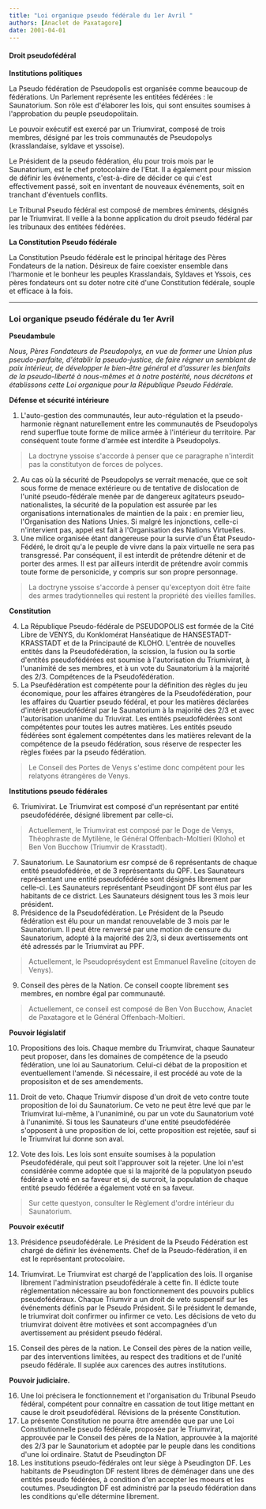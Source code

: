```yaml
---
title: "Loi organique pseudo fédérale du 1er Avril "
authors: [Anaclet de Paxatagore]
date: 2001-04-01
---
```

#### Droit pseudofédéral

**Institutions politiques**

La Pseudo fédération de Pseudopolis est organisée comme beaucoup de fédérations. Un Parlement représente les entitées fédérées : le Saunatorium. Son rôle est d'élaborer les lois, qui sont ensuites soumises à l'approbation du peuple pseudopolitain.

Le pouvoir exécutif est exercé par un Triumvirat, composé de trois membres, désigné par les trois communautés de Pseudopolys (krasslandaise, syldave et yssoise).

Le Président de la pseudo fédération, élu pour trois mois par le Saunatorium, est le chef protocolaire de l'Etat. Il a également pour mission de définir les événements, c'est-à-dire de décider ce qui c'est effectivement passé, soit en inventant de nouveaux événements, soit en tranchant d'éventuels conflits.

Le Tribunal Pseudo fédéral est composé de membres éminents, désignés par le Triumvirat. Il veille à la bonne application du droit pseudo fédéral par les tribunaux des entitées fédérées.

**La Constitution Pseudo fédérale**

La Constitution Pseudo fédérale est le principal héritage des Pères Fondateurs de la nation. Désireux de faire coexister ensemble dans l'harmonie et le bonheur les peuples Krasslandais, Syldaves et Yssois, ces pères fondateurs ont su doter notre cité d'une Constitution fédérale, souple et efficace à la fois.

---

### Loi organique pseudo fédérale du 1er Avril
**Pseudambule**

_Nous, Pères Fondateurs de Pseudopolys, en vue de former une Union plus pseudo-parfaite, d'établir la pseudo-justice, de faire régner un semblant de paix intérieur, de développer le bien-être général et d'assurer les bienfaits de la pseudo-liberté à nous-mêmes et à notre postérité, nous décrétons et établissons cette Loi organique pour la République Pseudo Fédérale._

**Défense et sécurité intérieure**

1. L'auto-gestion des communautés, leur auto-régulation et la pseudo-harmonie règnant naturellement entre les communautés de Pseudopolys rend superflue toute forme de milice armée à l'intérieur du territoire.
Par conséquent toute forme d'armée est interdite à Pseudopolys.

> La doctryne yssoise s'accorde à penser que ce paragraphe n'interdit pas la constitutyon de forces de polyces.

2. Au cas où la sécurité de Pseudopolys se verrait menacée, que ce soit sous forme de menace extérieure ou de tentative de dislocation de l'unité pseudo-fédérale menée par de dangereux agitateurs pseudo-nationalistes, la sécurité de la population est assurée par les organisations internationales de maintien de la paix : en premier lieu, l'Organisation des Nations Unies. Si malgré les injonctions, celle-ci n'intervient pas, appel est fait à l'Organisation des Nations Virtuelles.
3. Une milice organisée étant dangereuse pour la survie d'un État Pseudo-Fédéré, le droit qu'a le peuple de vivre dans la paix virtuelle ne sera pas transgressé. Par conséquent, il est interdit de prétendre détenir et de porter des armes. Il est par ailleurs interdit de prétendre avoir commis toute forme de personicide, y compris sur son propre personnage.

> La doctryne yssoise s'accorde à penser qu'exceptyon doit être faite des armes tradytionnelles qui restent la propriété des vieilles familles.

**Constitution**

4. La République Pseudo-fédérale de PSEUDOPOLIS est formée de la Cité Libre de VENYS, du Konklomérat Hanséatique de HANSESTADT-KRASSTADT et de la Principauté de KLOHO.
L'entrée de nouvelles entités dans la Pseudofédération, la scission, la fusion ou la sortie d'entités pseudofédérées est soumise à l'autorisation du Triumivirat, à l'unanimité de ses membres, et à un vote du Saunatorium à la majorité des 2/3.
Compétences de la Pseudofédération.
5. La Pseufédération est compétente pour la définition des règles du jeu économique, pour les affaires étrangères de la Pseudofédération, pour les affaires du Quartier pseudo fédéral, et pour les matières déclarées d'intérêt pseudofédéral par le Saunatorium à la majorité des 2/3 et avec l'autorisation unanime du Triuvirat.
Les entités pseudofédérées sont compétentes pour toutes les autres matières.
Les entités pseudo fédérées sont également compétentes dans les matières relevant de la compétence de la pseudo fédération, sous réserve de respecter les règles fixées par la pseudo fédération.

> Le Conseil des Portes de Venys s'estime donc compétent pour les relatyons étrangères de Venys.

**Institutions pseudo fédérales**

6. Triumivirat. Le Triumvirat est composé d'un représentant par entité pseudofédérée, désigné librement par celle-ci.

> Actuellement, le Triumvirat est composé par le Doge de Venys, Théophraste de Mytilène, le Général Offenbach-Moltieri (Kloho) et Ben Von Bucchow (Triumvir de Krasstadt).

7. Saunatorium. Le Saunatorium esr compsé de 6 représentants de chaque entité pseudofédérée, et de 3 représentants du QPF.
Les Saunateurs représentant une entité pseudofédérée sont désignés librement par celle-ci.
Les Saunateurs représentant Pseudingont DF sont élus par les habitants de ce district.
Les Saunateurs désignent tous les 3 mois leur président.
8. Présidence de la Pseudofédération. Le Président de la Pseudo fédération est élu pour un mandat renouvelable de 3 mois par le Saunatorium.
Il peut être renversé par une motion de censure du Saunatorium, adopté à la majorité des 2/3, si deux avertissements ont été adressés par le Triumvirat au PPF.

> Actuellement, le Pseudoprésydent est Emmanuel Raveline (citoyen de Venys).

9. Conseil des pères de la Nation. Ce conseil coopte librement ses membres, en nombre égal par communauté.

> Actuellement, ce conseil est composé de Ben Von Bucchow, Anaclet de Paxatagore et le Général Offenbach-Moltieri.

**Pouvoir législatif**

10. Propositions des lois. Chaque membre du Triumvirat, chaque Saunateur peut proposer, dans les domaines de compétence de la pseudo fédération, une loi au Saunatorium. Celui-ci débat de la proposition et eventuellement l'amende. Si nécessaire, il est procédé au vote de la proposisiton et de ses amendements.
11. Droit de veto. Chaque Triumvir dispose d'un droit de veto contre toute proposition de loi du Saunatorium. Ce veto ne peut être levé que par le Triumvirat lui-même, à l'unaniminé, ou par un vote du Saunatorium voté à l'unanimité.
Si tous les Saunateurs d'une entité pseudofédérée s'opposent à une proposition de loi, cette proposition est rejetée, sauf si le Triumvirat lui donne son aval.

12. Vote des lois. Les lois sont ensuite soumises à la population Pseudofédérale, qui peut soit l'approuver soit la rejeter.
Une loi n'est considérée comme adoptée que si la majorité de la populatyon pseudo fédérale a voté en sa faveur et si, de surcroit, la population de chaque entité pseudo fédérée a également voté en sa faveur.

> Sur cette questyon, consulter le Règlement d'ordre intérieur du Saunatorium.

**Pouvoir exécutif**

13. Présidence pseudofédérale. Le Président de la Pseudo Fédération est chargé de définir les événements. Chef de la Pseudo-fédération, il en est le représentant protocolaire.
14. Triumvirat. Le Triumvirat est chargé de l'application des lois. Il organise librement l'administration pseudofédérale à cette fin. Il édicte toute réglementation nécessaire au bon fonctionnement des pouvoirs publics pseudofédéraux.
Chaque Triumvir a un droit de veto suspensif sur les événements définis par le Pseudo Président. Si le président le demande, le triumvirat doit confirmer ou infirmer ce veto. Les décisions de veto du triumvirat doivent être motivées et sont accompagnées d'un avertissement au président pseudo fédéral.

15. Conseil des pères de la nation. Le Conseil des pères de la nation veille, par des interventions limitées, au respect des traditions et de l'unité pseudo fédérale. Il suplée aux carences des autres institutions.

**Pouvoir judiciaire.**

16. Une loi précisera le fonctionnement et l'organisation du Tribunal Pseudo fédéral, compétent pour connaître en cassation de tout litige mettant en cause le droit pseudofédéral.
Révisions de la présente Constitution.
17. La présente Constitution ne pourra être amendée que par une Loi Constitutionnelle pseudo fédérale, proposée par le Triumvirat, approuvée par le Conseil des pères de la Nation, approuvée à la majorité des 2/3 par le Saunatorium et adoptée par le peuple dans les conditions d'une loi ordinaire.
Statut de Pseudington DF
18. Les institutions pseudo-fédérales ont leur siège à Pseudington DF.
Les habitants de Pseudington DF restent libres de déménager dans une des entités pseudo fédérées, à condition d'en accepter les moeurs et les coutumes.
Pseudington DF est administré par la pseudo fédération dans les conditions qu'elle détermine librement.